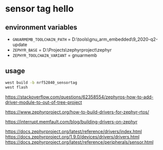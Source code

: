# sensor tag hello

## environment variables
* `GNUARMEMB_TOOLCHAIN_PATH` = D:\tools\gnu_arm_embedded\9_2020-q2-update
* `ZEPHYR_BASE` = D:\Projects\zephyrproject\zephyr
* `ZEPHYR_TOOLCHAIN_VARIANT` = gnuarmemb

## usage
```bash
west build -b nrf52840_sensortag
west flash
```


https://stackoverflow.com/questions/62358554/zephyros-how-to-add-driver-module-to-out-of-tree-project

https://www.zephyrproject.org/how-to-build-drivers-for-zephyr-rtos/

https://interrupt.memfault.com/blog/building-drivers-on-zephyr

https://docs.zephyrproject.org/latest/reference/drivers/index.html
https://docs.zephyrproject.org/1.9.0/devices/drivers/drivers.html
https://docs.zephyrproject.org/latest/reference/peripherals/sensor.html